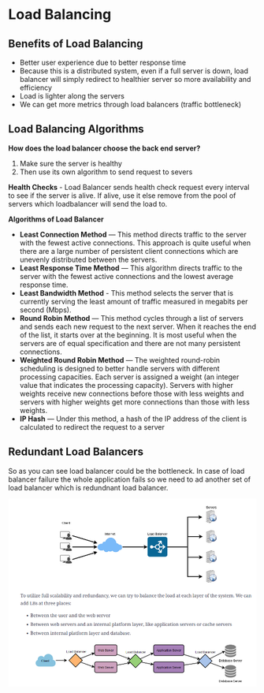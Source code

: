 # Load Balancing


## Benefits of Load Balancing

- Better user experience due to better response time
- Because this is a distributed system, even if a full server is down, load balancer will simply redirect to healthier server so more availability and efficiency
- Load is lighter along the servers
- We can get more metrics through load balancers (traffic bottleneck)

## Load Balancing Algorithms

**How does the load balancer choose the back end server?**

1. Make sure the server is healthy
2. Then use its own algorithm to send request to severs

**Health Checks** - Load Balancer sends health check request every interval to see if the server is alive. If alive, use it else remove from the pool of servers which loadbalancer will send the load to.

**Algorithms of Load Balancer**

* **Least Connection Method** — This method directs
  traffic to the server with the fewest active connections. This approach
  is quite useful when there are a large number of persistent client
  connections which are unevenly distributed between the servers.
* **Least Response Time Method** — This algorithm directs traffic to the server with the fewest active connections and the lowest average response time.
* **Least Bandwidth Method** - This method selects the server that is currently serving the least amount of traffic measured in megabits per second (Mbps).
* **Round Robin Method** — This method cycles through a
  list of servers and sends each new request to the next server. When it
  reaches the end of the list, it starts over at the beginning. It is most
  useful when the servers are of equal specification and there are not
  many persistent connections.
* **Weighted Round Robin Method** — The weighted
  round-robin scheduling is designed to better handle servers with
  different processing capacities. Each server is assigned a weight (an
  integer value that indicates the processing capacity). Servers with
  higher weights receive new connections before those with less weights
  and servers with higher weights get more connections than those with
  less weights.
* **IP Hash** — Under this method, a hash of the IP address of the client is calculated to redirect the request to a server

## Redundant Load Balancers

So as you can see load balancer could be the bottleneck. In case of load balancer failure the whole application fails so we need to ad another set of load balancer which is redundnant load balancer.

![](assets/20220817_010834_image.png)